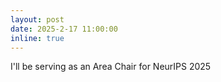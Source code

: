 ```yaml
---
layout: post
date: 2025-2-17 11:00:00
inline: true
---
```


I'll be serving as an Area Chair for NeurIPS 2025
